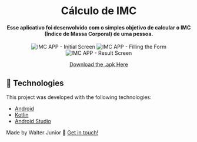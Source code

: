 <h1 align="center">
    Cálculo de IMC
</h1>

<h4 align="center">
  Esse aplicativo foi desenvolvido com o simples objetivo de calcular o IMC (Índice de Massa Corporal) de uma pessoa.
</h4>

<p align="center">
    <img alt="IMC APP - Initial Screen" src="https://user-images.githubusercontent.com/41929586/83837690-720a3700-a6cd-11ea-9abc-8f7dfcb8d489.png"/>
    <img alt="IMC APP - Filling the Form" src="https://user-images.githubusercontent.com/41929586/83837693-746c9100-a6cd-11ea-8ac1-940f656d9864.png"/>
    <img alt="IMC APP - Result Screen" src="https://user-images.githubusercontent.com/41929586/83837695-76ceeb00-a6cd-11ea-9e57-b1c7b7a06c01.png"/>
</p>
<p align="center">
  <a href="https://drive.google.com/drive/folders/1U5X1xgt-JwiUgW72Ft6ORi66QI8wBCYf?usp=sharing" target="_blank">Download the .apk Here</a>
</p>

## :rocket: Technologies

This project was developed with the following technologies:

-  [Android](https://www.android.com/intl/pt-BR_br/)
-  [Kotlin](https://kotlinlang.org/)
-  [Android Studio](https://developer.android.com/studio)

Made by Walter Junior :wave: [Get in touch!](https://www.linkedin.com/in/walter-paes/)

